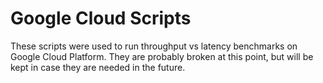 # Google Cloud Scripts

These scripts were used to run throughput vs latency benchmarks on Google Cloud Platform.
They are probably broken at this point, but will be kept in case they are needed in the future.
